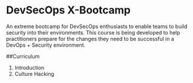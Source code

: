 # DevSecOps X-Bootcamp
An extreme bootcamp for DevSecOps enthusiasts to enable teams to build security into their environments.  This course is being developed to help practitioners prepare for the changes they need to be successful in a DevOps + Security environment.

##Curriculum

1.  Introduction
2.  Culture Hacking
